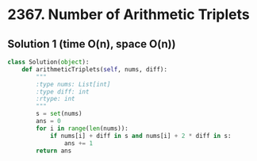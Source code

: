 # 2367. Number of Arithmetic Triplets

## Solution 1 (time O(n), space O(n))

```python
class Solution(object):
    def arithmeticTriplets(self, nums, diff):
        """
        :type nums: List[int]
        :type diff: int
        :rtype: int
        """
        s = set(nums)
        ans = 0
        for i in range(len(nums)):
            if nums[i] + diff in s and nums[i] + 2 * diff in s:
                ans += 1
        return ans
```
